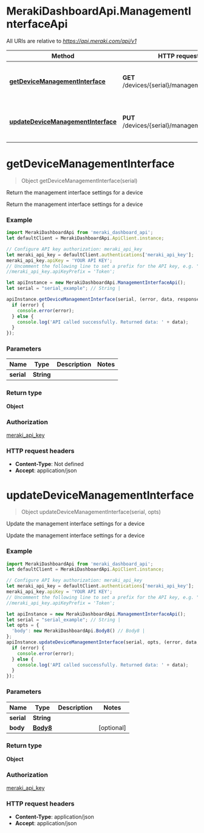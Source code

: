 # MerakiDashboardApi.ManagementInterfaceApi

All URIs are relative to *https://api.meraki.com/api/v1*

Method | HTTP request | Description
------------- | ------------- | -------------
[**getDeviceManagementInterface**](ManagementInterfaceApi.md#getDeviceManagementInterface) | **GET** /devices/{serial}/managementInterface | Return the management interface settings for a device
[**updateDeviceManagementInterface**](ManagementInterfaceApi.md#updateDeviceManagementInterface) | **PUT** /devices/{serial}/managementInterface | Update the management interface settings for a device

<a name="getDeviceManagementInterface"></a>
# **getDeviceManagementInterface**
> Object getDeviceManagementInterface(serial)

Return the management interface settings for a device

Return the management interface settings for a device

### Example
```javascript
import MerakiDashboardApi from 'meraki_dashboard_api';
let defaultClient = MerakiDashboardApi.ApiClient.instance;

// Configure API key authorization: meraki_api_key
let meraki_api_key = defaultClient.authentications['meraki_api_key'];
meraki_api_key.apiKey = 'YOUR API KEY';
// Uncomment the following line to set a prefix for the API key, e.g. "Token" (defaults to null)
//meraki_api_key.apiKeyPrefix = 'Token';

let apiInstance = new MerakiDashboardApi.ManagementInterfaceApi();
let serial = "serial_example"; // String | 

apiInstance.getDeviceManagementInterface(serial, (error, data, response) => {
  if (error) {
    console.error(error);
  } else {
    console.log('API called successfully. Returned data: ' + data);
  }
});
```

### Parameters

Name | Type | Description  | Notes
------------- | ------------- | ------------- | -------------
 **serial** | **String**|  | 

### Return type

**Object**

### Authorization

[meraki_api_key](../README.md#meraki_api_key)

### HTTP request headers

 - **Content-Type**: Not defined
 - **Accept**: application/json

<a name="updateDeviceManagementInterface"></a>
# **updateDeviceManagementInterface**
> Object updateDeviceManagementInterface(serial, opts)

Update the management interface settings for a device

Update the management interface settings for a device

### Example
```javascript
import MerakiDashboardApi from 'meraki_dashboard_api';
let defaultClient = MerakiDashboardApi.ApiClient.instance;

// Configure API key authorization: meraki_api_key
let meraki_api_key = defaultClient.authentications['meraki_api_key'];
meraki_api_key.apiKey = 'YOUR API KEY';
// Uncomment the following line to set a prefix for the API key, e.g. "Token" (defaults to null)
//meraki_api_key.apiKeyPrefix = 'Token';

let apiInstance = new MerakiDashboardApi.ManagementInterfaceApi();
let serial = "serial_example"; // String | 
let opts = { 
  'body': new MerakiDashboardApi.Body8() // Body8 | 
};
apiInstance.updateDeviceManagementInterface(serial, opts, (error, data, response) => {
  if (error) {
    console.error(error);
  } else {
    console.log('API called successfully. Returned data: ' + data);
  }
});
```

### Parameters

Name | Type | Description  | Notes
------------- | ------------- | ------------- | -------------
 **serial** | **String**|  | 
 **body** | [**Body8**](Body8.md)|  | [optional] 

### Return type

**Object**

### Authorization

[meraki_api_key](../README.md#meraki_api_key)

### HTTP request headers

 - **Content-Type**: application/json
 - **Accept**: application/json


